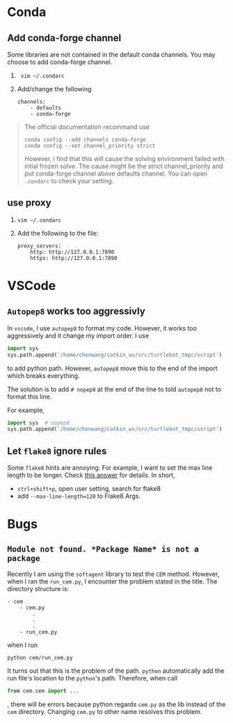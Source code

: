 
# Conda

## Add conda-forge channel
Some libraries are not contained in the default conda channels. You may choose to add conda-forge channel.
1. ```
    vim ~/.condarc
    ```
2. Add/change the following 
    ```
    channels:
        - defaults
        - conda-forge
    ```

> The official documentation recommand use
> ```
> conda config --add channels conda-forge
> conda config --set channel_priority strict
> ```
> However, I find that this will cause the solving environment failed with intial frozen solve. The cause might be the strict channel_priority and put conda-forge channel above defaults channel. You can open `.condarc` to check your setting.
## use proxy
1.  ```
    vim ~/.condarc
    ```
2. Add the following to the file:
    ```
    proxy_servers:
        http: http://127.0.0.1:7890
        https: http://127.0.0.1:7890
    ```

# VSCode

## `Autopep8` works too aggressivly 
In `vscode`, I use `autopep8` to format my code. However, it works too aggressively and it change my import order.
I use 
```python
import sys  
sys.path.append('/home/chenwang/catkin_ws/src/turtlebot_tmpc/script')  
```
to add python path. However, `autopep8` move this to the end of the import which breaks everything.

The solution is to add `# nopep8` at the end of the line to told `autopep8` not to format this line.

For example,
```python
import sys  # nopep8
sys.path.append('/home/chenwang/catkin_ws/src/turtlebot_tmpc/script')  # nopep8
```

## Let `flake8` ignore rules 
Some `flake8` hints are annoying. For example, I want to set the max line length to be longer.
Check [this answer](https://stackoverflow.com/a/50177174/12825127) for details.
In short, 
- `ctrl+shift+p`, open user setting, search for flake8
- add `--max-line-length=120` to Flake8 Args.

# Bugs
## `Module not found. *Package Name* is not a package`
Recently I am using the `softagent` library to test the `CEM` method. However, when I ran the `run_cem.py`, I encounter the problem stated in the title. The directory structure is:
```
- cem
    - cem.py
        .
        .
        .
    - run_cem.py
```
when I run
```
python cem/run_cem.py
```
 It turns out that this is the problem of the path. `python` automatically add the run file's location to the `python`'s path. Therefore, when call
```python
from cem.cem import ...
```
, there will be errors because python regards `cem.py` as the lib instead of the `cem` directory. Changing `cem.py` to other name resolves this problem.
